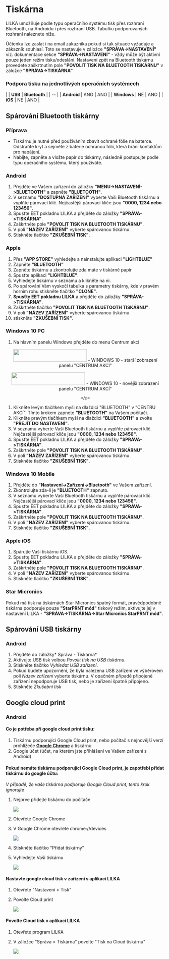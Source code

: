 # Tiskárna

LILKA umožňuje podle typu operačního systému tisk přes rozhraní Bluetooth, na Androidu i přes rozhraní USB. Tabulku podporovaných rozhraní naleznete níže.

Účtenku lze zaslat i na email zákazníka pokud si tak situace vyžaduje a zákazník souhlasí. Toto se nastavuje v záložce **"SPRÁVA->NASTAVENÍ"** viz. dokumentace sekce **"SPRÁVA->NASTAVENÍ"** - vždy může být aktivní pouze jeden režim tisku/odeslání. Nastavení zpět na Bluetooth tiskárnu provedete zaškrtnutím pole **"POVOLIT TISK NA BLUETOOTH TISKÁRNU"**  v záložce **"SPRÁVA->TISKÁRNA"**

### Podpora tisku na jednotlivých operačních systémech

|  | **USB** | **Bluetooth** | 
| -- |
| **Android** | ANO | ANO | 
| **Windows** | NE | ANO | 
| **iOS** | NE | ANO | 

## Spárování Bluetooth tiskárny

### Příprava
- Tiskárnu je nutné před používáním zbavit ochrané fólie na baterce. Odstraňte kryt a sejměte z baterie ochranou fólii, která brání kontaktům pro napájení.
-  Nabijte, zapněte a vložte papír do tiskárny, následně postupujte podle typu operačního systému, který používáte.

### Android
1. Přejděte ve Vašem zařízení do záložky **"MENU->NASTAVENÍ->BLUETOOTH"** a zapněte **"BLUETOOTH"**.
2. V seznamu **"DOSTUPNÁ ZAŘÍZENÍ"** vyberte Vaši Bluetooth tiskárnu a vyplňte párovací klíč. Nejčastější párovací klíče jsou **"0000, 1234 nebo 123456"**.
3. Spusťte EET pokladnu LILKA a přejděte do záložky **"SPRÁVA->TISKÁRNA"**.
4. Zaškrtněte pole **"POVOLIT TISK NA BLUETOOTH TISKÁRNU"**.
5. V poli **"NÁZEV ZAŘÍZENÍ"** vyberte spárovanou tiskárnu.
6. Stiskněte tlačítko **"ZKUŠEBNÍ TISK"**.

### Apple
1. Přes **"APP STORE"** vyhledejte a nainstalujte aplikaci **"LIGHTBLUE"** 
2. Zapněte **"BLUETOOTH"**
3. Zapněte tiskárnu a zkontrolujte zda máte v tiskárně papír
4. Spusťte aplikaci **"LIGHTBLUE"**.
5. Vyhledejte tiskárnu v seznamu a klikněte na ni. 
6. Po spárování Vám vyskočí tabulka s parametry tiskárny, kde v pravém horním rohu stiskněte tlačítko **"CLONE"**.
7. **Spusťte EET pokladnu LILKA** a přejděte do záložky **"SPRÁVA->TISKÁRNA"**.
8. Zaškrtněte tlačítko **"POVOLIT TISK NA BLUETOOTH TISKÁRNU"**.
9. V poli **"NÁZEV ZAŘÍZENÍ"** vyberte spárovanou tiskárnu.
10. stiskněte **"ZKUŠEBNÍ TISK"**.


### Windows 10 PC
1. Na hlavním panelu Windows přejděte do menu Centrum akcí 
<div align="center">
    <p>
        <img height="40" width="233" src="img/printer/win10pc1.png"> - WINDOWS 10 - starší zobrazení panelu "CENTRUM AKCÍ"
    <p>
        <img height="40" width="233" src="/assets/BT TISK-WINDOWS-CENTRUM AKCI.PNG"> - WINDOWS 10 - novější zobrazení panelu "CENTRUM AKCÍ"

    </p>
</div> 

1. Klikněte levým tlačítkem myši na dlaždici "BLUETOOTH" v "CENTRU AKCÍ". Tímto krokem zapnete **"BLUETOOTH"** na Vašem počítači.
2. Klikněte pravým tlačítkem myši na dlaždici **"BLUETOOTH"** a zvolte **"PŘEJÍT DO NASTAVENÍ"**. 
3. V seznamu vyberte Vaši Bluetooth tiskárnu a vyplňte párovací klíč. Nejčastější párovací klíče jsou **"0000, 1234 nebo 123456"**.
3. Spusťte EET pokladnu LILKA a přejděte do záložky **"SPRÁVA->TISKÁRNA"**.
4. Zaškrtněte pole **"POVOLIT TISK NA BLUETOOTH TISKÁRNU"**.
5. V poli **"NÁZEV ZAŘÍZENÍ"** vyberte spárovanou tiskárnu.
6. Stiskněte tlačítko **"ZKUŠEBNÍ TISK"**.


### Windows 10 Mobile
1. Přejděte do **"Nastavení->Zařízení->Bluetooth"** ve Vašem zařízení.
2. Zkontrolujte zda-li je **"BLUETOOTH"** zapnuto.
3. V seznamu vyberte Vaši Bluetooth tiskárnu a vyplňte párovací klíč. Nejčastější párovací klíče jsou **"0000, 1234 nebo 123456"**.
3. Spusťte EET pokladnu LILKA a přejděte do záložky **"SPRÁVA->TISKÁRNA"**.
4. Zaškrtněte pole **"POVOLIT TISK NA BLUETOOTH TISKÁRNU"**.
5. V poli **"NÁZEV ZAŘÍZENÍ"** vyberte spárovanou tiskárnu.
6. Stiskněte tlačítko **"ZKUŠEBNÍ TISK"**.


### Apple iOS
1. Spárujte Vaši tiskárnu iOS.
3. Spusťte EET pokladnu LILKA a přejděte do záložky **"SPRÁVA->TISKÁRNA"**.
4. Zaškrtněte pole **"POVOLIT TISK NA BLUETOOTH TISKÁRNU"**.
5. V poli **"NÁZEV ZAŘÍZENÍ"** vyberte spárovanou tiskárnu.
6. Stiskněte tlačítko **"ZKUŠEBNÍ TISK"**.


### Star Micronics
Pokud má tisk na tiskárnách Star Micronics špatný formát, pravědpodobně tiskárna podporuje pouze **"StarPRNT mód"** tiskový režim, aktivujte jej v nastavení LILKA - **"SPRÁVA->TISKÁRNA->Star Micronics StarPRNT mód"**.


## Spárování USB tiskárny
### Android
1. Přejděte do záložky* Správa - Tiskárna* 
2. Aktivujte USB tisk volbou *Povolit tisk na USB tiskárnu*.
3. Stiskněte tlačítko *Vyhledat USB zařízení*.
4. Pokud budete upozorněni, že byla nalezena USB zařízení ve výběrovém poli *Název zařízení* vyberte tiskárnu. V opačném případě připojené zařízení nepodporuje USB tisk, nebo je zařízení špatně připojeno.
5. Stiskněte *Zkušební tisk*

## Google cloud print
### Android

#### Co je potřeba při google cloud print tisku:

1. Tiskárnu podporující Google Cloud print, nebo počítač s nejnovější verzí prohlížeče **[Google Chrome](https://www.google.com/chrome/browser/desktop/index.html)** a tiskárnu
2. Google účet (účet, na kterém jste přihlášeni ve Vašem zařízení s Android)

#### Pokud nemáte tiskárnu podporující Google Cloud print, je zapotřebí přidat tiskárnu do google účtu:
*V případě, že vaše tiskárna podporuje Google Cloud print, tento krok ignorujte*

1. Nejprve přidejte tiskárnu do počítače

   ![](img/cloudprint1.png)

2. Otevřete Google Chrome
3. V Google Chrome otevřete chrome://devices

   ![](img/cloudprint2.png)

4. Stiskněte tlačítko "Přidat tiskárny"
5. Vyhledejte Vaši tiskárnu
   
   ![](img/cloudprint3.png)

#### Nastavte google cloud tisk v zařízení s aplikací LILKA

1. Otevřete "Nastavení > Tisk"
2. Povolte Cloud print

   ![](img/cloudprint4.png)

#### Povolte Cloud tisk v aplikaci LILKA

1. Otevřete program LILKA
2. V záložce "Správa > Tiskárna" povolte "Tisk na Cloud tiskárnu"
   
   ![](img/cloudprint5.png)
